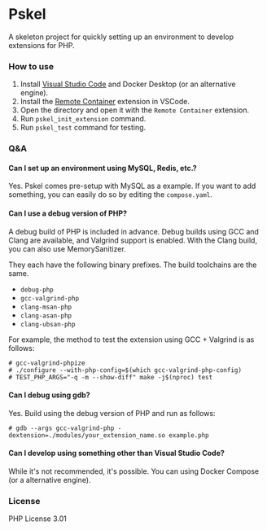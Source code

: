 # Pskel

A skeleton project for quickly setting up an environment to develop extensions for PHP.

### How to use

1. Install [Visual Studio Code](https://code.visualstudio.com/) and Docker Desktop (or an alternative engine).
1. Install the [Remote Container](https://marketplace.visualstudio.com/items?itemName=ms-vscode-remote.remote-containers) extension in VSCode.
1. Open the directory and open it with the `Remote Container` extension.
1. Run `pskel_init_extension` command.
2. Run `pskel_test` command for testing.

### Q&A

#### Can I set up an environment using MySQL, Redis, etc.?

Yes. Pskel comes pre-setup with MySQL as a example. If you want to add something, you can easily do so by editing the `compose.yaml`.

#### Can I use a debug version of PHP?

A debug build of PHP is included in advance. Debug builds using GCC and Clang are available, and Valgrind support is enabled. With the Clang build, you can also use MemorySanitizer.

They each have the following binary prefixes. The build toolchains are the same.

- `debug-php`
- `gcc-valgrind-php`
- `clang-msan-php`
- `clang-asan-php`
- `clang-ubsan-php`

For example, the method to test the extension using GCC + Valgrind is as follows:

```
# gcc-valgrind-phpize
# ./configure --with-php-config=$(which gcc-valgrind-php-config)
# TEST_PHP_ARGS="-q -m --show-diff" make -j$(nproc) test
```

#### Can I debug using gdb?

Yes. Build using the debug version of PHP and run as follows:

```
# gdb --args gcc-valgrind-php -dextension=./modules/your_extension_name.so example.php
```

#### Can I develop using something other than Visual Studio Code?

While it's not recommended, it's possible. You can using Docker Compose (or a alternative engine).

### License

PHP License 3.01
